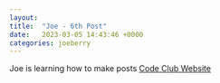 ```yaml
---
layout: 
title:  "Joe - 6th Post"
date:   2023-03-05 14:43:46 +0000
categories: joeberry
---
```

Joe is learning how to make posts
[Code Club Website](https://lichfield-code-club.github.io/)
